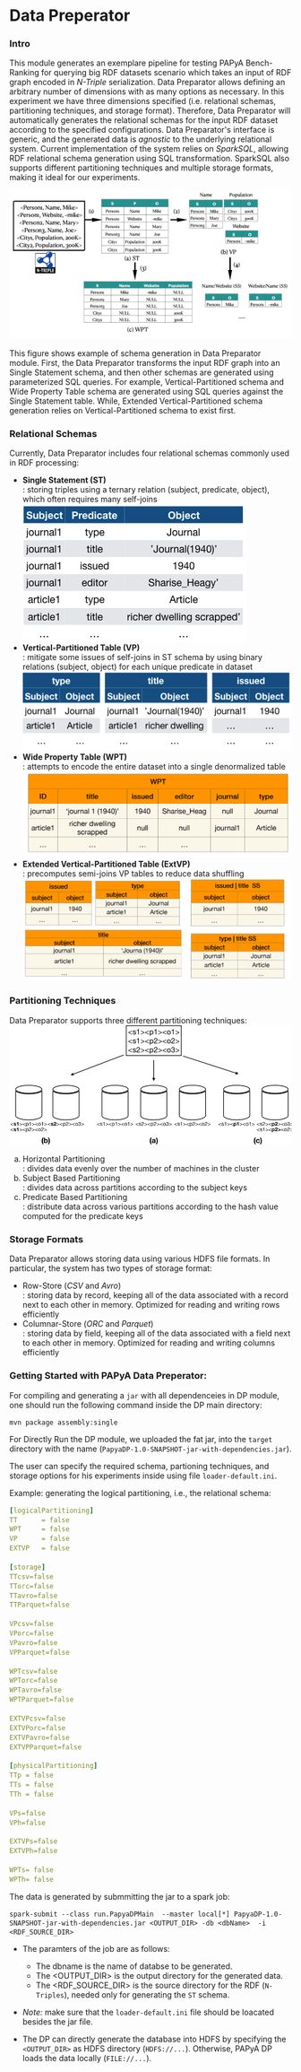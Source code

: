 # Data Preperator

### Intro
This module generates an exemplare pipeline for testing PAPyA Bench-Ranking for querying big RDF datasets scenario which takes an input of RDF graph encoded in _N-Triple_ serialization. Data Preparator allows defining an arbitrary number of dimensions with as many options as necessary. In this experiment we have three dimensions specified (i.e. relational schemas, partitioning techniques, and storage format). Therefore, Data Preparator will automatically generates the relational schemas for the input RDF dataset according to the specified configurations. Data Preparator's interface is generic, and the generated data is _agnostic_ to the underlying relational system. Current implementation of the system relies on _SparkSQL_, allowing RDF relational schema generation using SQL transformation. SparkSQL also supports different partitioning techniques and multiple storage formats, making it ideal for our experiments.

<p>
<img src="https://github.com/DataSystemsGroupUT/PAPyA/raw/main/figs/dataPreparator.png"/>
</p>

This figure shows example of schema generation in Data Preparator module. First, the Data Preparator transforms the input RDF graph into an Single Statement schema, and then other schemas are generated using parameterized SQL queries. For example, Vertical-Partitioned schema and Wide Property Table schema are generated using SQL queries against the Single Statement table. While, Extended Vertical-Partitioned schema generation relies on Vertical-Partitioned schema to exist first.

### Relational Schemas
Currently, Data Preparator includes four relational schemas commonly used in RDF processing:
- __Single Statement (ST)__ <br>
: storing triples using a ternary relation (subject, predicate, object), which often requires many self-joins <br><img src="https://github.com/DataSystemsGroupUT/PAPyA/raw/main/figs/st_table.png"/>
- __Vertical-Partitioned Table (VP)__ <br>
: mitigate some issues of self-joins in ST schema by using binary relations (subject, object) for each unique predicate in dataset <br><img src="https://github.com/DataSystemsGroupUT/PAPyA/raw/main/figs/vp_table.png"/>
- __Wide Property Table (WPT)__ <br>
: attempts to encode the entire dataset into a single denormalized table <br><img src="https://github.com/DataSystemsGroupUT/PAPyA/raw/main/figs/wpt_table.png"/>
- __Extended Vertical-Partitioned Table (ExtVP)__ <br>
: precomputes semi-joins VP tables to reduce data shuffling <br><img src="https://github.com/DataSystemsGroupUT/PAPyA/raw/main/figs/extvp_table.png"/>

### Partitioning Techniques
Data Preparator supports three different partitioning techniques: <br>
<img src="https://github.com/DataSystemsGroupUT/PAPyA/raw/main/figs/partition_table.png"/>
<ol type="a">
  <li>Horizontal Partitioning</li>
  : divides data evenly over the number of machines in the cluster
  <li>Subject Based Partitioning</li>
  : divides data across partitions according to the subject keys
  <li>Predicate Based Partitioning</li>
  : distribute data across various partitions according to the hash value computed for the predicate keys
</ol>
<!-- - Horizontal Partitioning <br>
: divides data evenly over the number of machines in the cluster  
- Subject Based Partitioning <br>
: divides data across partitions according to the subject keys
- Predicate Based Partitioning <br>
: distribute data across various partitions according to the hash value computed for the predicate keys -->

### Storage Formats
Data Preparator allows storing data using various HDFS file formats. In particular, the system has two types of storage format:
- Row-Store (_CSV_ and _Avro_) <br>
: storing data by record, keeping all of the data associated with a record next to each other in memory. Optimized for reading and writing rows efficiently
- Columnar-Store (_ORC_ and _Parquet_) <br>
: storing data by field, keeping all of the data associated with a field next to each other in memory. Optimized for reading and writing columns efficiently


### Getting Started with PAPyA Data Preperator:

For compiling and generating a ```jar``` with all dependenceies in DP module, one should run the following command inside the DP main directory:

```shell
mvn package assembly:single
```

For Directly Run the DP module, we uploaded the fat jar, into the ```target``` directory with the name (```PapyaDP-1.0-SNAPSHOT-jar-with-dependencies.jar```).


The user can specify the required schema, partioning techniques, and storage options  for his experiments inside using file ```loader-default.ini```.

Example: generating the logical partitioning, i.e., the relational schema:

```yaml
[logicalPartitioning]
TT		= false
WPT		= false
VP		= false
EXTVP   = false

[storage]
TTcsv=false
TTorc=false
TTavro=false
TTParquet=false

VPcsv=false
VPorc=false
VPavro=false
VPParquet=false

WPTcsv=false
WPTorc=false
WPTavro=false
WPTParquet=false

EXTVPcsv=false
EXTVPorc=false
EXTVPavro=false
EXTVPParquet=false

[physicalPartitioning]
TTp	= false
TTs	= false
TTh	= false

VPs=false
VPh=false

EXTVPs=false
EXTVPh=false

WPTs= false
WPTh= false

```


The data is generated by submmitting the jar to a spark job:

```shell
spark-submit --class run.PapyaDPMain  --master local[*] PapyaDP-1.0-SNAPSHOT-jar-with-dependencies.jar <OUTPUT_DIR> -db <dbName>  -i <RDF_SOURCE_DIR>
```
* The paramters of the job are as follows:
  * The dbname is the name of databse to be generated.
  * The <OUTPUT_DIR> is the output directory for the generated data.
  * The <RDF_SOURCE_DIR> is the source directory for the RDF (```N-Triples```), needed only for generating the ```ST``` schema. 

* *Note:* make sure that the ```loader-default.ini``` file should be loacated besides the jar file.
* The DP can directly generate the database into HDFS by specifying the ```<OUTPUT_DIR>``` as HDFS directory (```HDFS://...```). Otherwise, PAPyA DP loads the data locally (```FILE://...```).



